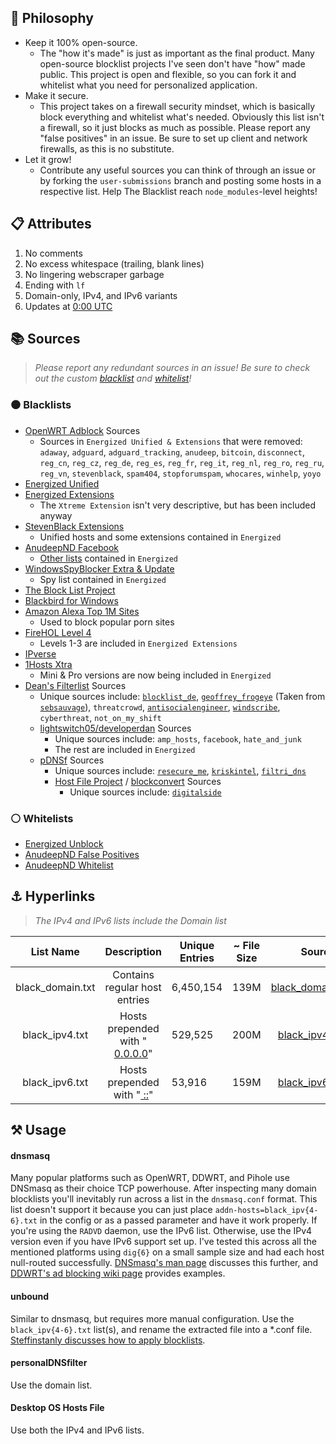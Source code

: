 <!DOCTYPE html>
<html xmlns="http://www.w3.org/1999/xhtml">
 <body>
  <h2 id="-philosophy">🧠 Philosophy</h2> 
  <ul> 
   <li>Keep it 100% open-source. 
    <ul> 
     <li>The &quot;how it's made&quot; is just as important as the final product. Many open-source blocklist projects I've seen don't have &quot;how&quot; made public. This project is open and flexible, so you can fork it and whitelist what you need for personalized application.</li> 
    </ul> </li> 
   <li>Make it secure. 
    <ul> 
     <li>This project takes on a firewall security mindset, which is basically block everything and whitelist what's needed. Obviously this list isn't a firewall, so it just blocks as much as possible. Please report any &quot;false positives&quot; in an issue. Be sure to set up client and network firewalls, as this is no substitute.</li> 
    </ul> </li> 
   <li>Let it grow! 
    <ul> 
     <li>Contribute any useful sources you can think of through an issue or by forking the <code>user-submissions</code> branch and posting some hosts in a respective list. Help The Blacklist reach <code>node_modules</code>-level heights!</li> 
    </ul> </li> 
  </ul> 
  <h2 id="-attributes">📋 Attributes</h2> 
  <ol> 
   <li>No comments</li> 
   <li>No excess whitespace (trailing, blank lines)</li> 
   <li>No lingering webscraper garbage</li> 
   <li>Ending with <code>lf</code></li> 
   <li>Domain-only, IPv4, and IPv6 variants</li> 
   <li>Updates at <a href="https://www.timeanddate.com/time/zone/timezone/utc">0:00 UTC</a> </li> 
  </ol> 
  <h2 id="-sources">📚 Sources</h2> 
  <blockquote> 
   <p> <em>Please report any redundant sources in an issue!</em> <em>Be sure to check out the custom <a href="https://github.com/T145/the-blacklist/blob/user-submissions/blacklist.txt">blacklist</a> and <a href="https://github.com/T145/the-blacklist/blob/user-submissions/whitelist.txt">whitelist</a>!</em> </p> 
  </blockquote> 
  <h3 id="-blacklists">⚫ Blacklists</h3> 
  <ul> 
   <li> <a href="https://github.com/openwrt/packages/blob/master/net/adblock/files/adblock.sources"> OpenWRT Adblock</a> Sources 
    <ul> 
     <li>Sources in <code>Energized Unified &amp; Extensions</code> that were removed: <code>adaway</code>, <code>adguard</code>, <code>adguard_tracking</code>, <code>anudeep</code>, <code>bitcoin</code>, <code>disconnect</code>, <code>reg_cn</code>, <code>reg_cz</code>, <code>reg_de</code>, <code>reg_es</code>, <code>reg_fr</code>, <code>reg_it</code>, <code>reg_nl</code>, <code>reg_ro</code>, <code>reg_ru</code>, <code>reg_vn</code>, <code>stevenblack</code>, <code>spam404</code>, <code>stopforumspam</code>, <code>whocares</code>, <code>winhelp</code>, <code>yoyo</code></li> 
    </ul> </li> 
   <li> <a href="https://github.com/EnergizedProtection/block#packs-2">Energized Unified</a> </li> 
   <li> <a href="https://github.com/EnergizedProtection/block#extensions-2">Energized Extensions</a> 
    <ul> 
     <li>The <code>Xtreme Extension</code> isn't very descriptive, but has been included anyway</li> 
    </ul> </li> 
   <li> <a href="https://github.com/StevenBlack/hosts/tree/master/extensions"> StevenBlack Extensions</a> 
    <ul> 
     <li>Unified hosts and some extensions contained in <code>Energized</code></li> 
    </ul> </li> 
   <li> <a href="https://raw.githubusercontent.com/anudeepND/blacklist/master/facebook.txt"> AnudeepND Facebook</a> 
    <ul> 
     <li> <a href="https://github.com/anudeepND/blacklist">Other lists</a> contained in <code>Energized</code> </li> 
    </ul> </li> 
   <li> <a href="https://github.com/crazy-max/WindowsSpyBlocker/tree/master/data/hosts"> WindowsSpyBlocker Extra &amp; Update</a> 
    <ul> 
     <li>Spy list contained in <code>Energized</code></li> 
    </ul> </li> 
   <li> <a href="https://blocklistproject.github.io/Lists/">The Block List Project</a> </li> 
   <li> <a href="https://getblackbird.net/blacklist/hosts/">Blackbird for Windows</a> </li> 
   <li> <a href="https://www.alexa.com/topsites"> Amazon Alexa Top 1M Sites</a> 
    <ul> 
     <li>Used to block popular porn sites</li> 
    </ul> </li> 
   <li> <a href="https://github.com/firehol/blocklist-ipsets">FireHOL Level 4</a> 
    <ul> 
     <li>Levels 1-3 are included in <code>Energized Extensions</code></li> 
    </ul> </li> 
   <li> <a href="http://ipverse.net/">IPverse</a> </li> 
   <li> <a href="https://github.com/badmojr/1Hosts">1Hosts Xtra</a> 
    <ul> 
     <li>Mini &amp; Pro versions are now being included in <code>Energized</code></li> 
    </ul> </li> 
   <li> <a href="https://github.com/hl2guide/Filterlist-for-AdGuard-or-PiHole"> Dean's Filterlist</a> Sources 
    <ul> 
     <li>Unique sources include: <a href="https://www.blocklist.de/en/index.html"><code>blocklist_de</code></a>, <a href="https://hostfiles.frogeye.fr/"><code>geoffrey_frogeye</code></a> (Taken from <a href="https://sebsauvage.net/hosts/hosts"><code>sebsauvage</code></a>), <code>threatcrowd</code>, <a href="https://github.com/TheAntiSocialEngineer/AntiSocial-BlockList-UK-Community"> <code>antisocialengineer</code></a>, <a href="https://controld.com/static/e08e8c03918a7abb574c2884a5a177f3/a45dc/filters-tablet%402x.png"> <code>windscribe</code></a><a>, <code>cyberthreat</code>, <code>not_on_my_shift</code> </a></li>
     <a> </a>
     <li><a> </a><a href="https://github.com/lightswitch05/hosts/tree/master/docs/lists">lightswitch05/developerdan</a> Sources 
      <ul> 
       <li>Unique sources include: <code>amp_hosts</code>, <code>facebook</code>, <code>hate_and_junk</code></li> 
       <li>The rest are included in <code>Energized</code></li> 
      </ul> </li> 
     <li> <a href="https://github.com/j-moriarti/pDNSf-Hosts-collection/blob/master/Download-and-Process-Hosts.sh">pDNSf</a> Sources 
      <ul> 
       <li>Unique sources include: <a href="https://rescure.me/feeds.html"><code>resecure_me</code></a>, <a href="https://kriskintel.com/"><code>kriskintel</code></a>, <a href="https://filtri-dns.ga/"><code>filtri_dns</code></a> </li>
       <li> <a href="https://github.com/hectorm/hblock/blob/master/SOURCES.md">Host File Project</a> / <a href="https://github.com/mkb2091/blockconvert/blob/master/filterlists.csv">blockconvert</a> Sources 
        <ul> 
         <li>Unique sources include: <a href="https://osint.digitalside.it/#SubscribeMISPfeed"><code>digitalside</code></a></li> 
        </ul> </li> 
      </ul> </li> 
    </ul> </li> 
  </ul> 
  <h3 id="-whitelists">⚪ Whitelists</h3> 
  <ul> 
   <li> <a href="https://github.com/EnergizedProtection/unblock#packs">Energized Unblock</a> </li> 
   <li> <a href="https://github.com/anudeepND/blacklist/blob/master/miscellaneous/false-positives.txt">AnudeepND False Positives</a> </li> 
   <li> <a href="https://github.com/anudeepND/whitelist#overview">AnudeepND Whitelist</a> </li> 
  </ul> 
  <h2 id="-hyperlinks">⚓ Hyperlinks</h2> 
  <blockquote> 
   <p><em>The IPv4 and IPv6 lists include the Domain list</em></p> 
  </blockquote> 
  <table> 
   <thead> 
    <tr> 
     <th style="text-align:center">List Name</th> 
     <th style="text-align:center">Description</th> 
     <th>Unique Entries</th> 
     <th>~ File Size</th> 
     <th style="text-align:center">Source</th> 
    </tr> 
   </thead> 
   <tbody> 
    <tr> 
     <td style="text-align:center">black_domain.txt</td> 
     <td style="text-align:center">Contains regular host entries</td> 
     <td id="domain-count">6,450,154</td> 
     <td id="domain-filesize">139M</td> 
     <td style="text-align:center"> <a href="https://github.com/T145/the-blacklist/releases/latest/download/black_domain.tar.gz"> black_domain.tar.gz</a> </td> 
    </tr> 
    <tr> 
     <td style="text-align:center">black_ipv4.txt</td> 
     <td style="text-align:center"> Hosts prepended with &quot;<a href="https://github.com/StevenBlack/hosts#we-recommend-using-0000-instead-of-127001"> 0.0.0.0</a>&quot; </td> 
     <td id="ipv4-count">529,525</td> 
     <td id="ipv4-filesize">200M</td> 
     <td style="text-align:center"> <a href="https://github.com/T145/the-blacklist/releases/latest/download/black_ipv4.tar.gz"> black_ipv4.tar.gz</a> </td> 
    </tr> 
    <tr> 
     <td style="text-align:center">black_ipv6.txt</td> 
     <td style="text-align:center"> Hosts prepended with &quot;<a href="https://stackoverflow.com/questions/40189084/what-is-ipv6-for-localhost-and-0-0-0-0"> ::</a>&quot; </td> 
     <td id="ipv6-count">53,916</td> 
     <td id="ipv6-filesize">159M</td> 
     <td style="text-align:center"> <a href="https://github.com/T145/the-blacklist/releases/latest/download/black_ipv6.tar.gz"> black_ipv6.tar.gz</a> </td> 
    </tr> 
   </tbody> 
  </table> 
  <h2 id="-usage">⚒️ Usage</h2> 
  <h4 id="dnsmasq">dnsmasq</h4> 
  <p>Many popular platforms such as OpenWRT, DDWRT, and Pihole use DNSmasq as their choice TCP powerhouse. After inspecting many domain blocklists you'll inevitably run across a list in the <code>dnsmasq.conf</code> format. This list doesn't support it because you can just place <code>addn-hosts=black_ipv{4-6}.txt</code> in the config or as a passed parameter and have it work properly. If you're using the <code>RADVD</code> daemon, use the IPv6 list. Otherwise, use the IPv4 version even if you have IPv6 support set up. I've tested this across all the mentioned platforms using <code>dig{6}</code> on a small sample size and had each host null-routed successfully. <a href="https://thekelleys.org.uk/dnsmasq/docs/dnsmasq-man.html">DNSmasq's man page</a> discusses this further, and <a href="https://wiki.dd-wrt.com/wiki/index.php/Ad_blocking">DDWRT's ad blocking wiki page</a> provides examples.</p> 
  <h4 id="unbound">unbound</h4> 
  <p>Similar to dnsmasq, but requires more manual configuration. Use the <code>black_ipv{4-6}.txt</code> list(s), and rename the extracted file into a *.conf file. <a href="https://medium.com/@steffinstanly/unbound-dns-blocking-3567986a5735"> Steffinstanly discusses how to apply blocklists</a>.</p> 
  <h4 id="personaldnsfilter">personalDNSfilter</h4> 
  <p>Use the domain list.</p> 
  <h4 id="desktopos">Desktop OS Hosts File</h4> 
  <p>Use both the IPv4 and IPv6 lists.</p>  
 </body>
</html>
